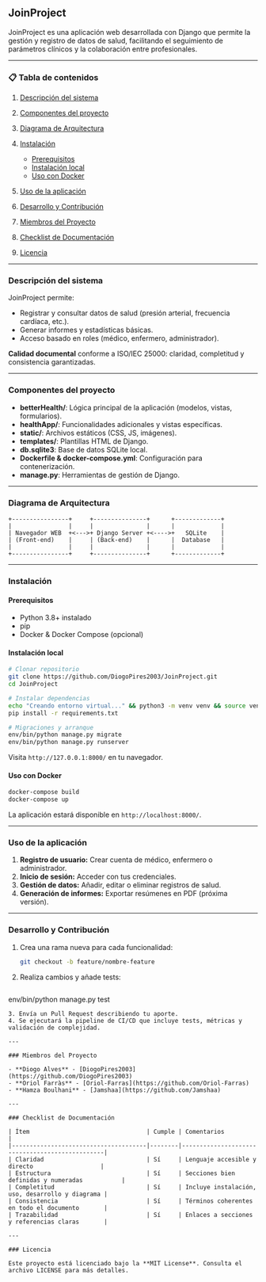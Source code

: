 ## JoinProject

JoinProject es una aplicación web desarrollada con Django que permite la gestión y registro de datos de salud, facilitando el seguimiento de parámetros clínicos y la colaboración entre profesionales.

---

### 📋 Tabla de contenidos

1. [Descripción del sistema](#descripci%C3%B3n-del-sistema)
2. [Componentes del proyecto](#componentes-del-proyecto)
3. [Diagrama de Arquitectura](#diagrama-de-arquitectura)
4. [Instalación](#instalaci%C3%B3n)

   * [Prerequisitos](#prerequisitos)
   * [Instalación local](#instalaci%C3%B3n-local)
   * [Uso con Docker](#uso-con-docker)
5. [Uso de la aplicación](#uso-de-la-aplicaci%C3%B3n)
6. [Desarrollo y Contribución](#desarrollo-y-contribuci%C3%B3n)
7. [Miembros del Proyecto](#miembros-del-proyecto)
8. [Checklist de Documentación](#checklist-de-documentaci%C3%B3n)
9. [Licencia](#licencia)

---

### Descripción del sistema

JoinProject permite:

* Registrar y consultar datos de salud (presión arterial, frecuencia cardíaca, etc.).
* Generar informes y estadísticas básicas.
* Acceso basado en roles (médico, enfermero, administrador).

**Calidad documental** conforme a ISO/IEC 25000: claridad, completitud y consistencia garantizadas.

---

### Componentes del proyecto

* **betterHealth/**: Lógica principal de la aplicación (modelos, vistas, formularios).
* **healthApp/**: Funcionalidades adicionales y vistas específicas.
* **static/**: Archivos estáticos (CSS, JS, imágenes).
* **templates/**: Plantillas HTML de Django.
* **db.sqlite3**: Base de datos SQLite local.
* **Dockerfile & docker-compose.yml**: Configuración para contenerización.
* **manage.py**: Herramientas de gestión de Django.

---

### Diagrama de Arquitectura

```text
+----------------+     +---------------+      +-------------+
|                |     |               |      |             |
| Navegador WEB  +<--->+ Django Server +<---->+   SQLite    |
| (Front-end)    |     | (Back-end)    |      |  Database   |
|                |     |               |      |             |
+----------------+     +---------------+      +-------------+
```

---

### Instalación

#### Prerequisitos

* Python 3.8+ instalado
* pip
* Docker & Docker Compose (opcional)

#### Instalación local

```bash
# Clonar repositorio
git clone https://github.com/DiogoPires2003/JoinProject.git
cd JoinProject

# Instalar dependencias
echo "Creando entorno virtual..." && python3 -m venv venv && source venv/bin/activate
pip install -r requirements.txt

# Migraciones y arranque
env/bin/python manage.py migrate
env/bin/python manage.py runserver
```

Visita `http://127.0.0.1:8000/` en tu navegador.

#### Uso con Docker

```bash
docker-compose build
docker-compose up
```

La aplicación estará disponible en `http://localhost:8000/`.

---

### Uso de la aplicación

1. **Registro de usuario:** Crear cuenta de médico, enfermero o administrador.
2. **Inicio de sesión:** Acceder con tus credenciales.
3. **Gestión de datos:** Añadir, editar o eliminar registros de salud.
4. **Generación de informes:** Exportar resúmenes en PDF (próxima versión).

---

### Desarrollo y Contribución

1. Crea una rama nueva para cada funcionalidad:

   ```bash
   git checkout -b feature/nombre-feature
   ```
2. Realiza cambios y añade tests:

   ```bash
   ```

env/bin/python manage.py test

```
3. Envía un Pull Request describiendo tu aporte.
4. Se ejecutará la pipeline de CI/CD que incluye tests, métricas y validación de complejidad.

---

### Miembros del Proyecto

- **Diogo Alves** - [DiogoPires2003](https://github.com/DiogoPires2003)
- **Oriol Farràs** - [Oriol-Farras](https://github.com/Oriol-Farras)
- **Hamza Boulhani** - [Jamshaa](https://github.com/Jamshaa)

---

### Checklist de Documentación

| Ítem                                 | Cumple | Comentarios                                    |
|--------------------------------------|--------|------------------------------------------------|
| Claridad                             | Sí     | Lenguaje accesible y directo                   |
| Estructura                           | Sí     | Secciones bien definidas y numeradas           |
| Completitud                          | Sí     | Incluye instalación, uso, desarrollo y diagrama |
| Consistencia                         | Sí     | Términos coherentes en todo el documento       |
| Trazabilidad                         | Sí     | Enlaces a secciones y referencias claras       |

---

### Licencia

Este proyecto está licenciado bajo la **MIT License**. Consulta el archivo LICENSE para más detalles.

```
